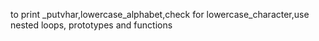 to print _putvhar,lowercase_alphabet,check for lowercase_character,use nested loops, prototypes and functions
